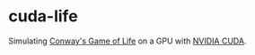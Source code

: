 # cuda-life

Simulating [Conway's Game of Life](https://en.wikipedia.org/wiki/Conway%27s_Game_of_Life) on a GPU with [NVIDIA CUDA](https://developer.nvidia.com/cuda-zone).